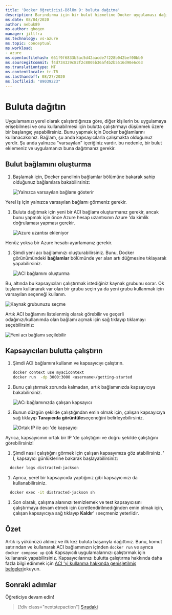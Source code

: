 ```yaml
---
title: 'Docker öğreticisi-Bölüm 9: buluta dağıtma'
description: Barındırma için bir bulut hizmetine Docker uygulaması dağıtın.
ms.date: 08/04/2020
author: nebuk89
ms.author: ghogen
manager: jillfra
ms.technology: vs-azure
ms.topic: conceptual
ms.workload:
- azure
ms.openlocfilehash: 661f9f6833b5ac5d42aacde7f228b042bef00bb0
ms.sourcegitcommit: f4d734329c82f2c8005b36af4b2b5516d90e6c63
ms.translationtype: MT
ms.contentlocale: tr-TR
ms.lasthandoff: 08/27/2020
ms.locfileid: "89039223"
---
```

# <a name="deploy-to-the-cloud"></a>Buluta dağıtın

Uygulamanızı yerel olarak çalıştırdığınıza göre, diğer kişilerin bu uygulamaya erişebilmesi ve onu kullanabilmesi için bulutta çalıştırmayı düşünmek üzere bir başlangıç yapabilirsiniz. Bunu yapmak için Docker bağlamlarını kullanacaksınız. Bağlam, şu anda kapsayıcılarla çalışmakta olduğunuz yerdir. Şu anda yalnızca "varsayılan" içeriğiniz vardır. bu nedenle, bir bulut eklemeniz ve uygulamanızı buna dağıtmanız gerekir.

## <a name="create-your-cloud-context"></a>Bulut bağlamını oluşturma

1. Başlamak için, Docker panelinin bağlamlar bölümüne bakarak sahip olduğunuz bağlamlara bakabilirsiniz:

   ![Yalnızca varsayılan bağlamı gösterir](media/defaultcontext.png)

Yerel iş için yalnızca varsayılan bağlamı görmeniz gerekir.

1. Buluta dağıtmak için yeni bir ACI bağlamı oluşturmanız gerekir, ancak bunu yapmak için önce Azure hesap uzantısının Azure 'da kimlik doğrulaması yapması gerekir.

   ![Azure uzantısı ekleniyor](media/addazureextension.png)

Henüz yoksa bir Azure hesabı ayarlamanız gerekir.

1. Şimdi yeni acı bağlamınızı oluşturabilirsiniz. Bunu, Docker görünümündeki **bağlamlar** bölümünde yer alan artı düğmesine tıklayarak yapabilirsiniz.

   ![ACI bağlamını oluşturma](media/createnewcontext.png)

Bu, altında bu kapsayıcıları çalıştırmak istediğiniz kaynak grubunu sorar. Ok tuşlarını kullanarak var olan bir grubu seçin ya da yeni grubu kullanmak için varsayılan seçeneği kullanın.

![Kaynak grubunuzu seçme](media/selectresourcegroup.png)

Artık ACI bağlamını listelenmiş olarak görebilir ve geçerli odağınızı/kullanımda olan bağlamı açmak için sağ tıklayıp tıklamayı seçebilirsiniz:

![Yeni acı bağlamı seçilebilir](media/listofcontexts.png)

## <a name="run-containers-in-the-cloud"></a>Kapsayıcıları bulutta çalıştırın

1. Şimdi ACI bağlamını kullanın ve kapsayıcıyı çalıştırın.

   ```bash
   docker context use myacicontext
   docker run  -dp 3000:3000 <username>/getting-started
   ```

1. Bunu çalıştırmak zorunda kalmadan, artık bağlamınızda kapsayıcıya bakabilirsiniz.

   ![ACı bağlamınızda çalışan kapsayıcı](media/contextcontainer.png)

1. Bunun düzgün şekilde çalıştığından emin olmak için, çalışan kapsayıcıya sağ tıklayıp **Tarayıcıda görüntüle**seçeneğini belirleyebilirsiniz.

   ![Ortak IP ile acı 'de kapsayıcı](media/containerinaci.png)

Ayrıca, kapsayıcının ortak bir IP 'de çalıştığını ve doğru şekilde çalıştığını görebilirsiniz!

1. Şimdi nasıl çalıştığını görmek için çalışan kapsayımıza göz atabilirsiniz. ' İ, kapsayıcı günlüklerine bakarak başlayabilirsiniz:
 
 ```bash
   docker logs distracted-jackson
   ```

1. Ayrıca, yerel bir kapsayıcıda yaptığınız gibi kapsayıcınızı da kullanabilirsiniz.
 
 ```bash
   docker exec -it distracted-jackson sh
   ```

1. Son olarak, çalışma alanınızı temizlemek ve test kapsayıcısını çalıştırmaya devam etmek için ücretlendirilmediğinden emin olmak için, çalışan kapsayıcıya sağ tıklayıp **Kaldır**' ı seçmeniz yeterlidir.

## <a name="recap"></a>Özet

Artık iş yükünüzü aldınız ve ilk kez buluta başarıyla dağıttınız. Bunu, komut satırından ve kullanarak ACI bağlamınızın içinden `docker run` ve ayrıca `docker compose up` çok Kapsayıcılı uygulamalarınızı çalıştırmak için kullanarak yapabilirsiniz. Kapsayıcılarınızı bulutta çalıştırma hakkında daha fazla bilgi edinmek için [ACI 'yi kullanma hakkında genişletilmiş belgeleri](https://docs.docker.com/engine/context/aci-integration/)okuyun.

## <a name="next-steps"></a>Sonraki adımlar

Öğreticiye devam edin!

> [!div class="nextstepaction"]
> [Sıradaki](whats-next.md)
